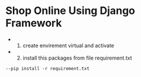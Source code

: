 # Shop Online Using Django Framework

- 1. create envirement virtual and activate
- 2. install this packages from file requirement.txt
```
--pip install -r requirement.txt
```
